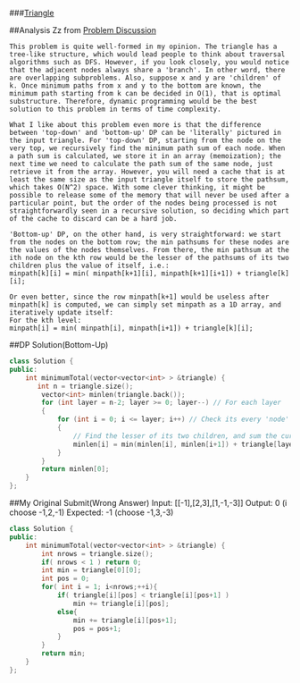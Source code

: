 ###[Triangle][qurl]

##Analysis
Zz from [Problem Discussion][discuss]

    This problem is quite well-formed in my opinion. The triangle has a tree-like structure, which would lead people to think about traversal algorithms such as DFS. However, if you look closely, you would notice that the adjacent nodes always share a 'branch'. In other word, there are overlapping subproblems. Also, suppose x and y are 'children' of k. Once minimum paths from x and y to the bottom are known, the minimum path starting from k can be decided in O(1), that is optimal substructure. Therefore, dynamic programming would be the best solution to this problem in terms of time complexity.

    What I like about this problem even more is that the difference between 'top-down' and 'bottom-up' DP can be 'literally' pictured in the input triangle. For 'top-down' DP, starting from the node on the very top, we recursively find the minimum path sum of each node. When a path sum is calculated, we store it in an array (memoization); the next time we need to calculate the path sum of the same node, just retrieve it from the array. However, you will need a cache that is at least the same size as the input triangle itself to store the pathsum, which takes O(N^2) space. With some clever thinking, it might be possible to release some of the memory that will never be used after a particular point, but the order of the nodes being processed is not straightforwardly seen in a recursive solution, so deciding which part of the cache to discard can be a hard job.

    'Bottom-up' DP, on the other hand, is very straightforward: we start from the nodes on the bottom row; the min pathsums for these nodes are the values of the nodes themselves. From there, the min pathsum at the ith node on the kth row would be the lesser of the pathsums of its two children plus the value of itself, i.e.:
    minpath[k][i] = min( minpath[k+1][i], minpath[k+1][i+1]) + triangle[k][i];

    Or even better, since the row minpath[k+1] would be useless after minpath[k] is computed, we can simply set minpath as a 1D array, and iteratively update itself:
    For the kth level:
    minpath[i] = min( minpath[i], minpath[i+1]) + triangle[k][i]; 

##DP Solution(Bottom-Up)
```c++
class Solution {
public:
    int minimumTotal(vector<vector<int> > &triangle) {
       int n = triangle.size();
        vector<int> minlen(triangle.back());
        for (int layer = n-2; layer >= 0; layer--) // For each layer
        {
            for (int i = 0; i <= layer; i++) // Check its every 'node'
            {
                // Find the lesser of its two children, and sum the current value in the triangle with it.
                minlen[i] = min(minlen[i], minlen[i+1]) + triangle[layer][i]; 
            }
        }
        return minlen[0];
    }
};
```

##My Original Submit(Wrong Answer)
    Input:  [[-1],[2,3],[1,-1,-3]]
    Output:     0 (i choose -1,2,-1)
    Expected:   -1 (choose -1,3,-3)
```c++
class Solution {
public:
    int minimumTotal(vector<vector<int> > &triangle) {
        int nrows = triangle.size();
        if( nrows < 1 ) return 0;
        int min = triangle[0][0];
        int pos = 0;
        for( int i = 1; i<nrows;++i){
            if( triangle[i][pos] < triangle[i][pos+1] )
                min += triangle[i][pos];
            else{
                min += triangle[i][pos+1];
                pos = pos+1;
            }
        }
        return min;
    }
};
```

    
[qurl]:https://oj.leetcode.com/problems/triangle/
[discuss]:https://oj.leetcode.com/discuss/5337/dp-solution-for-triangle
